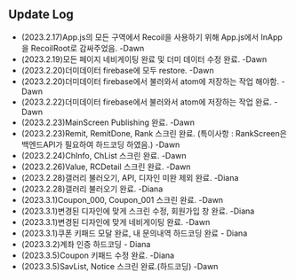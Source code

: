 ## Update Log

- (2023.2.17)App.js의 모든 구역에서 Recoil을 사용하기 위해 App.js에서 InApp을 RecoilRoot로 감싸주었음. -Dawn
- (2023.2.19)모든 페이지 네비게이팅 완료 및 더미 데이터 수정 완료. -Dawn
- (2023.2.20)더미데이터 firebase에 모두 restore. -Dawn
- (2023.2.20)더미데이터 firebase에서 불러와서 atom에 저장하는 작업 해야함. -Dawn
- (2023.2.22)더미데이터 firebase에서 불러와서 atom에 저장하는 작업 완료. -Dawn
- (2023.2.23)MainScreen Publishing 완료. -Dawn
- (2023.2.23)Remit, RemitDone, Rank 스크린 완료. (특이사항 : RankScreen은 백엔드API가 필요하여 하드코딩 하였음.) -Dawn
- (2023.2.24)ChInfo, ChList 스크린 완료. -Dawn
- (2023.2.26)Value, RCDetail 스크린 완료. -Dawn
- (2023.2.28)갤러리 불러오기, API, 디자인 미완 제외 완료. -Diana
- (2023.2.28)갤러리 불러오기 완료. -Diana
- (2023.3.1)Coupon_000, Coupon_001 스크린 완료. -Dawn
- (2023.3.1)변경된 디자인에 맞게 스크린 수정, 회원가입 창 완료. -Diana
- (2023.3.1)변경된 디자인에 맞게 네비게이팅 완료. -Dawn
- (2023.3.1)쿠폰 키패드 모달 완료, 내 문의내역 하드코딩 완료 - Diana
- (2023.3.2)계좌 인증 하드코딩 - Diana
- (2023.3.5)Coupon 키패드 수정 완료. -Diana
- (2023.3.5)SavList, Notice 스크린 완료.(하드코딩) -Dawn

